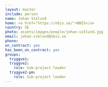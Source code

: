 ```yaml
---
layout: master
include: person
name: Johan Viklund
home: <a href="https://nbis.se/">NBIS</a>
country: SE
photo: assets/images/people/johan-viklund.jpg
email: johan.viklund@nbis.se
phone:
on_contract: yes
has_been_on_contract: yes
groups:
  tryggve1:
  tryggve2:
    role: Sub-project leader
  tryggve2-pm:
    role: Sub-project leader
---
```

